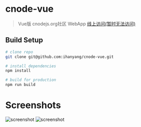 # cnode-vue

> Vue版 cnodejs.org社区 WebApp [线上访问(暂时无法访问)](http://hanyang.coding.io/)

## Build Setup

``` bash
# clone repo
git clone git@github.com:ihanyang/cnode-vue.git

# install dependencies
npm install

# build for production
npm run build
```
# Screenshots

![screenshot](https://github.com/ihanyang/cnode-vue/blob/master/static/screenshot-1.gif)
![screenshot](https://github.com/ihanyang/cnode-vue/blob/master/static/screenshot-2.png)
